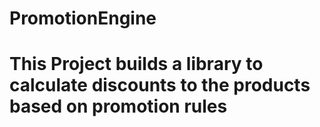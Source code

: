 # PromotionEngine
# This Project builds a library to calculate discounts to the products based on promotion rules
